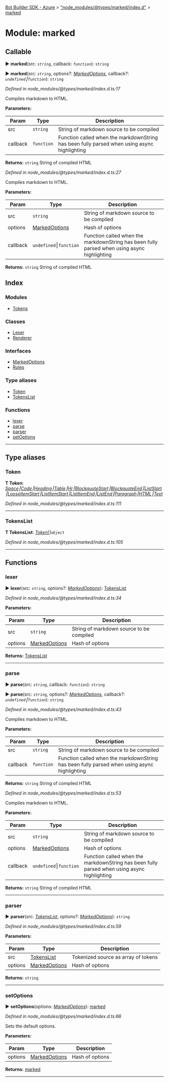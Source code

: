 [Bot Builder SDK - Azure](../README.md) > ["node_modules/@types/marked/index.d"](../modules/_node_modules__types_marked_index_d_.md) > [marked](../modules/_node_modules__types_marked_index_d_.marked.md)



# Module: marked

## Callable
► **marked**(src: *`string`*, callback: *`function`*): `string`

► **marked**(src: *`string`*, options?: *[MarkedOptions](../interfaces/_node_modules__types_marked_index_d_.marked.markedoptions.md)*, callback?: *`undefined`⎮`function`*): `string`



*Defined in node_modules/@types/marked/index.d.ts:17*



Compiles markdown to HTML.


**Parameters:**

| Param | Type | Description |
| ------ | ------ | ------ |
| src | `string`   |  String of markdown source to be compiled |
| callback | `function`   |  Function called when the markdownString has been fully parsed when using async highlighting |





**Returns:** `string`
String of compiled HTML




*Defined in node_modules/@types/marked/index.d.ts:27*



Compiles markdown to HTML.


**Parameters:**

| Param | Type | Description |
| ------ | ------ | ------ |
| src | `string`   |  String of markdown source to be compiled |
| options | [MarkedOptions](../interfaces/_node_modules__types_marked_index_d_.marked.markedoptions.md)   |  Hash of options |
| callback | `undefined`⎮`function`   |  Function called when the markdownString has been fully parsed when using async highlighting |





**Returns:** `string`
String of compiled HTML





## Index

### Modules

* [Tokens](_node_modules__types_marked_index_d_.marked.tokens.md)


### Classes

* [Lexer](../classes/_node_modules__types_marked_index_d_.marked.lexer.md)
* [Renderer](../classes/_node_modules__types_marked_index_d_.marked.renderer.md)


### Interfaces

* [MarkedOptions](../interfaces/_node_modules__types_marked_index_d_.marked.markedoptions.md)
* [Rules](../interfaces/_node_modules__types_marked_index_d_.marked.rules.md)


### Type aliases

* [Token](_node_modules__types_marked_index_d_.marked.md#token)
* [TokensList](_node_modules__types_marked_index_d_.marked.md#tokenslist)


### Functions

* [lexer](_node_modules__types_marked_index_d_.marked.md#lexer-1)
* [parse](_node_modules__types_marked_index_d_.marked.md#parse)
* [parser](_node_modules__types_marked_index_d_.marked.md#parser)
* [setOptions](_node_modules__types_marked_index_d_.marked.md#setoptions)



---
## Type aliases
<a id="token"></a>

###  Token

**Τ Token**:  *[Space](../interfaces/_node_modules__types_marked_index_d_.marked.tokens.space.md)⎮[Code](../interfaces/_node_modules__types_marked_index_d_.marked.tokens.code.md)⎮[Heading](../interfaces/_node_modules__types_marked_index_d_.marked.tokens.heading.md)⎮[Table](../interfaces/_node_modules__types_marked_index_d_.marked.tokens.table.md)⎮[Hr](../interfaces/_node_modules__types_marked_index_d_.marked.tokens.hr.md)⎮[BlockquoteStart](../interfaces/_node_modules__types_marked_index_d_.marked.tokens.blockquotestart.md)⎮[BlockquoteEnd](../interfaces/_node_modules__types_marked_index_d_.marked.tokens.blockquoteend.md)⎮[ListStart](../interfaces/_node_modules__types_marked_index_d_.marked.tokens.liststart.md)⎮[LooseItemStart](../interfaces/_node_modules__types_marked_index_d_.marked.tokens.looseitemstart.md)⎮[ListItemStart](../interfaces/_node_modules__types_marked_index_d_.marked.tokens.listitemstart.md)⎮[ListItemEnd](../interfaces/_node_modules__types_marked_index_d_.marked.tokens.listitemend.md)⎮[ListEnd](../interfaces/_node_modules__types_marked_index_d_.marked.tokens.listend.md)⎮[Paragraph](../interfaces/_node_modules__types_marked_index_d_.marked.tokens.paragraph.md)⎮[HTML](../interfaces/_node_modules__types_marked_index_d_.marked.tokens.html.md)⎮[Text](../interfaces/_node_modules__types_marked_index_d_.marked.tokens.text.md)* 

*Defined in node_modules/@types/marked/index.d.ts:111*





___

<a id="tokenslist"></a>

###  TokensList

**Τ TokensList**:  *[Token](_node_modules__types_marked_index_d_.marked.md#token)[]`object`* 

*Defined in node_modules/@types/marked/index.d.ts:105*





___


## Functions
<a id="lexer-1"></a>

###  lexer

► **lexer**(src: *`string`*, options?: *[MarkedOptions](../interfaces/_node_modules__types_marked_index_d_.marked.markedoptions.md)*): [TokensList](_node_modules__types_marked_index_d_.marked.md#tokenslist)



*Defined in node_modules/@types/marked/index.d.ts:34*




**Parameters:**

| Param | Type | Description |
| ------ | ------ | ------ |
| src | `string`   |  String of markdown source to be compiled |
| options | [MarkedOptions](../interfaces/_node_modules__types_marked_index_d_.marked.markedoptions.md)   |  Hash of options |





**Returns:** [TokensList](_node_modules__types_marked_index_d_.marked.md#tokenslist)





___

<a id="parse"></a>

###  parse

► **parse**(src: *`string`*, callback: *`function`*): `string`

► **parse**(src: *`string`*, options?: *[MarkedOptions](../interfaces/_node_modules__types_marked_index_d_.marked.markedoptions.md)*, callback?: *`undefined`⎮`function`*): `string`



*Defined in node_modules/@types/marked/index.d.ts:43*



Compiles markdown to HTML.


**Parameters:**

| Param | Type | Description |
| ------ | ------ | ------ |
| src | `string`   |  String of markdown source to be compiled |
| callback | `function`   |  Function called when the markdownString has been fully parsed when using async highlighting |





**Returns:** `string`
String of compiled HTML




*Defined in node_modules/@types/marked/index.d.ts:53*



Compiles markdown to HTML.


**Parameters:**

| Param | Type | Description |
| ------ | ------ | ------ |
| src | `string`   |  String of markdown source to be compiled |
| options | [MarkedOptions](../interfaces/_node_modules__types_marked_index_d_.marked.markedoptions.md)   |  Hash of options |
| callback | `undefined`⎮`function`   |  Function called when the markdownString has been fully parsed when using async highlighting |





**Returns:** `string`
String of compiled HTML






___

<a id="parser"></a>

###  parser

► **parser**(src: *[TokensList](_node_modules__types_marked_index_d_.marked.md#tokenslist)*, options?: *[MarkedOptions](../interfaces/_node_modules__types_marked_index_d_.marked.markedoptions.md)*): `string`



*Defined in node_modules/@types/marked/index.d.ts:59*




**Parameters:**

| Param | Type | Description |
| ------ | ------ | ------ |
| src | [TokensList](_node_modules__types_marked_index_d_.marked.md#tokenslist)   |  Tokenized source as array of tokens |
| options | [MarkedOptions](../interfaces/_node_modules__types_marked_index_d_.marked.markedoptions.md)   |  Hash of options |





**Returns:** `string`





___

<a id="setoptions"></a>

###  setOptions

► **setOptions**(options: *[MarkedOptions](../interfaces/_node_modules__types_marked_index_d_.marked.markedoptions.md)*): [marked](_node_modules__types_marked_index_d_.marked.md)



*Defined in node_modules/@types/marked/index.d.ts:66*



Sets the default options.


**Parameters:**

| Param | Type | Description |
| ------ | ------ | ------ |
| options | [MarkedOptions](../interfaces/_node_modules__types_marked_index_d_.marked.markedoptions.md)   |  Hash of options |





**Returns:** [marked](_node_modules__types_marked_index_d_.marked.md)





___


